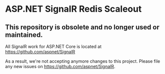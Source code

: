 ASP.NET SignalR Redis Scaleout
========

## This repository is obsolete and no longer used or maintained.

All SignalR work for ASP.NET Core is located at https://github.com/aspnet/SignalR

As a result, we're not accepting anymore changes to this project. Please file any new issues on https://github.com/aspnet/SignalR.
